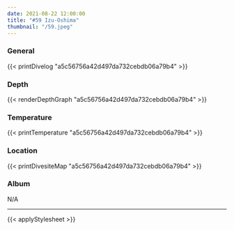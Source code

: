 ```yaml
---
date: 2021-08-22 12:00:00
title: "#59 Izu-Oshima"
thumbnail: "/59.jpeg"
---
```


### General

{{< printDivelog "a5c56756a42d497da732cebdb06a79b4" >}}

### Depth

{{< renderDepthGraph "a5c56756a42d497da732cebdb06a79b4" >}}

### Temperature

{{< printTemperature "a5c56756a42d497da732cebdb06a79b4" >}}

### Location

{{< printDivesiteMap "a5c56756a42d497da732cebdb06a79b4" >}}

### Album

N/A

---

{{< applyStylesheet >}}
